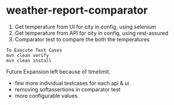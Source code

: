 # weather-report-comparator
1. Get temperature from UI for city in config, using selenium
2. Get temperature from API for city in config, using rest-assured
3. Comparator test to compare the both the temperatures 

```
To Execute Test Cases
mvn clean verify 
mvn clean install 
```


Future Expansion left because of timelimit. 
- few more individual testcases for each api & ui
- removing softassertions in comparator test
- more configurable values.